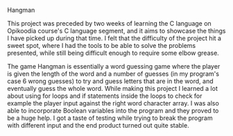 Hangman
 
This project was preceded by two weeks of learning the C language on Opikoodia course's C language segment,
and it aims to showcase the things I have picked up during that time. I felt that the difficulty of the project
hit a sweet spot, where I had the tools to be able to solve the problems presented, while still being
difficult enough to require some elbow grease.

The game Hangman is essentially a word guessing game where the player is given the length of the word and
a number of guesses (in my program's case 6 wrong guesses) to try and guess letters that are in the word, and eventually
guess the whole word. While making this project I  learned a lot about using for loops and if statements
inside the loops to check for example the player input against the right word character array.
I was also able to incorporate Boolean variables into the program and they proved to be a huge help.
I got a taste of testing while trying to break the program with different input and the end product turned out quite stable.
